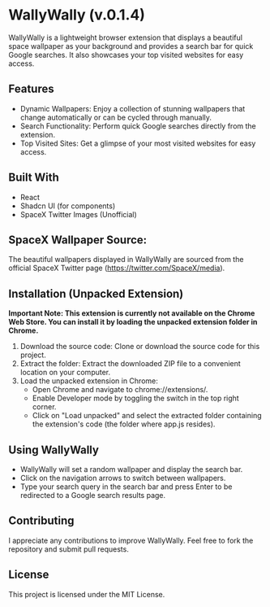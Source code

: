 # WallyWally (v.0.1.4)
WallyWally is a lightweight browser extension that displays a beautiful space wallpaper as your background and provides a search bar for quick Google searches. It also showcases your top visited websites for easy access.

## Features
- Dynamic Wallpapers: Enjoy a collection of stunning wallpapers that change automatically or can be cycled through manually.
- Search Functionality: Perform quick Google searches directly from the extension.
- Top Visited Sites: Get a glimpse of your most visited websites for easy access.

## Built With
- React
- Shadcn UI (for components)
- SpaceX Twitter Images (Unofficial)

## SpaceX Wallpaper Source:
The beautiful wallpapers displayed in WallyWally are sourced from the official SpaceX Twitter page (https://twitter.com/SpaceX/media).

## Installation (Unpacked Extension)
**Important Note: This extension is currently not available on the Chrome Web Store. You can install it by loading the unpacked extension folder in Chrome.**

1. Download the source code: Clone or download the source code for this project.
2. Extract the folder: Extract the downloaded ZIP file to a convenient location on your computer.
3. Load the unpacked extension in Chrome:
    - Open Chrome and navigate to chrome://extensions/.
    - Enable Developer mode by toggling the switch in the top right corner.
    - Click on "Load unpacked" and select the extracted folder containing the extension's code (the folder where app.js resides).

## Using WallyWally
- WallyWally will set a random wallpaper and display the search bar.
- Click on the navigation arrows to switch between wallpapers.
- Type your search query in the search bar and press Enter to be redirected to a Google search results page.

## Contributing
I appreciate any contributions to improve WallyWally. Feel free to fork the repository and submit pull requests.

## License
This project is licensed under the MIT License.